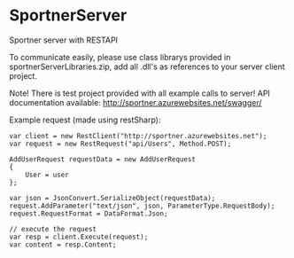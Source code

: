 SportnerServer
==============

Sportner server with RESTAPI

To communicate easily, please use class librarys provided in sportnerServerLibraries.zip, add all .dll's as references to your server client project.

Note! There is test project provided with all example calls to server!
API documentation available: http://sportner.azurewebsites.net/swagger/

Example request (made using restSharp): 
```
var client = new RestClient("http://sportner.azurewebsites.net");
var request = new RestRequest("api/Users", Method.POST);

AddUserRequest requestData = new AddUserRequest
{
    User = user
};

var json = JsonConvert.SerializeObject(requestData);
request.AddParameter("text/json", json, ParameterType.RequestBody);
request.RequestFormat = DataFormat.Json;

// execute the request
var resp = client.Execute(request);
var content = resp.Content;

```
